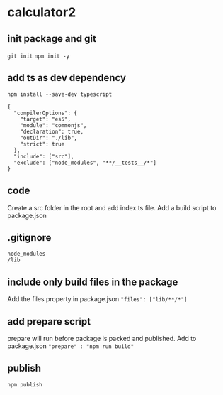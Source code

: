 # calculator2

## init package and git

```git init```
```npm init -y```

## add ts as dev dependency

```npm install --save-dev typescript```

```
{
  "compilerOptions": {
    "target": "es5",
    "module": "commonjs",
    "declaration": true,
    "outDir": "./lib",
    "strict": true
  },
  "include": ["src"],
  "exclude": ["node_modules", "**/__tests__/*"]
}
```

## code

Create a src folder in the root and add index.ts file.
Add a build script to package.json

## .gitignore
```
node_modules
/lib
```

## include only build files in the package
Add the files property in package.json
```"files": ["lib/**/*"]```

## add prepare script
prepare will run before package is packed and published. Add to package.json
```"prepare" : "npm run build"```

## publish
```npm publish```
